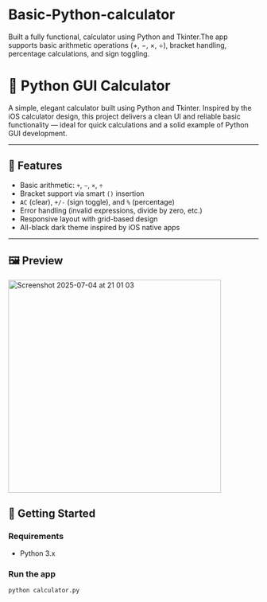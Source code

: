 # Basic-Python-calculator
Built a fully functional, calculator using Python and Tkinter.The app supports basic arithmetic operations (+, −, ×, ÷), bracket handling, percentage calculations, and sign toggling. 
# 🧮 Python GUI Calculator

A simple, elegant calculator built using Python and Tkinter. Inspired by the iOS calculator design, this project delivers a clean UI and reliable basic functionality — ideal for quick calculations and a solid example of Python GUI development.

---

## 🔧 Features

- Basic arithmetic: `+`, `−`, `×`, `÷`
- Bracket support via smart `()` insertion
- `AC` (clear), `+/-` (sign toggle), and `%` (percentage)
- Error handling (invalid expressions, divide by zero, etc.)
- Responsive layout with grid-based design
- All-black dark theme inspired by iOS native apps

---

## 🖼️ Preview
<img width="428" alt="Screenshot 2025-07-04 at 21 01 03" src="https://github.com/user-attachments/assets/42592e70-08fa-493b-84a6-001a11a878db" />


## 🚀 Getting Started

### Requirements
- Python 3.x

### Run the app
```bash
python calculator.py
